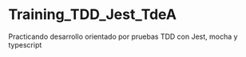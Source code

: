 # Training_TDD_Jest_TdeA
Practicando desarrollo orientado por pruebas TDD con Jest, mocha y typescript
